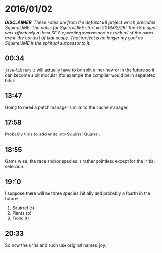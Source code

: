 # 2016/01/02

***DISCLAIMER***: _These notes are from the defunct k8 project which_
_precedes SquirrelJME. The notes for SquirrelJME start on 2016/02/26!_
_The k8 project was effectively a Java SE 8 operating system and as such_
_all of the notes are in the context of that scope. That project is no_
_longer my goal as SquirrelJME is the spiritual successor to it._

## 00:34

`java-library-3` will actually have to be split either now or in the future
so it can become a bit modular (for example the compiler would be in separated
bits).

## 13:47

Going to need a patch manager similar to the cache manager.

## 17:58

Probably time to add units into Squirrel Quarrel.

## 18:55

Game wise, the race and/or species is rather pointless except for the initial
selection.

## 19:10

I suppose there will be three species initially and probably a fourth in the
future:

 1. Squirrel (s)
 2. Plants (p)
 3. Trolls (t)

## 20:33

So now the units and such use original names, joy.

